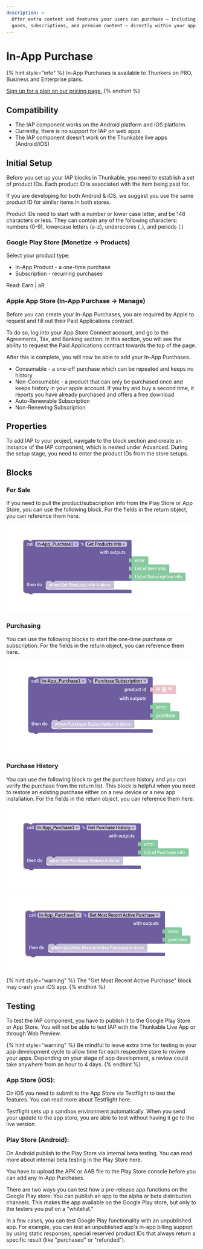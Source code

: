 ```yaml
---
description: >-
  Offer extra content and features your users can purchase — including digital
  goods, subscriptions, and premium content — directly within your app.
---
```


# In-App Purchase

{% hint style="info" %}
In-App Purchases is available to Thunkers on PRO, Business and Enterprise plans.&#x20;

[Sign up for a plan on our pricing page.](https://thunkable.com/#/pricing)
{% endhint %}

## Compatibility

* The IAP component works on the Android platform and iOS platform.
* Currently, there is no support for IAP on web apps
* The IAP component doesn’t work on the Thunkable live apps (Android/iOS)

## **Initial Setup**

Before you set up your IAP blocks in Thunkable, you need to establish a set of product IDs. Each product ID is associated with the item being paid for.&#x20;

If you are developing for both Android & iOS, we suggest you use the same product ID for similar items in both stores.

Product IDs need to start with a number or lower case letter, and be 148 characters or less. They can contain  any of the following characters: numbers (0-9), lowercase letters (a-z), underscores (\_), and periods (.)

### Google Play Store (Monetize → Products)

Select your product type:

* In-App Product - a one-time purchase
* Subscription - recurring purchases

Read: Earn | aR

### Apple App Store (In-App Purchase → Manage)

Before you can create your In-App Purchases, you are required by Apple to request and fill out their Paid Applications contract.

To do so, log into your App Store Connect account, and go to the Agreements, Tax, and Banking section. In this section, you will see the ability to request the Paid Applications contract towards the top of the page.

After this is complete, you will now be able to add your In-App Purchases.

* Consumable - a one-off purchase which can be repeated and keeps no history&#x20;
* Non-Consumable - a product that can only be purchased once and keeps history in your apple account. If you try and buy a second time, it reports you have already purchased and offers a free download
* Auto-Renewable Subscription
* Non-Renewing Subscription

## Properties

To add IAP to your project, navigate to the block section and create an instance of the IAP component, which is nested under Advanced. During the setup stage, you need to enter the product IDs from the store setups.



## Blocks

### For Sale

If you need to pull the product/subscription info from the Play Store or App Store, you can use the following block. For the fields in the return object, you can reference them here.

![](<.gitbook/assets/Blocks- For sale.png>)

### Purchasing

You can use the following blocks to start the one-time purchase or subscription. For the fields in the return object, you can reference them here.

![](<.gitbook/assets/image (215) (1).png>)

### Purchase History&#x20;

You can use the following block to get the purchase history and you can verify the purchase from the return list. This block is helpful when you need to restore an existing purchase either on a new device or a new app installation. For the fields in the return object, you can reference them here.

![](.gitbook/assets/Blocks-PurchaseHistory1.png)

![](.gitbook/assets/Blocks-PurchaseHistory2.png)

{% hint style="warning" %}
The "Get Most Recent Active Purchase" block may crash your iOS app.&#x20;
{% endhint %}

## Testing

To test the IAP component, you have to publish it to the Google Play Store or App Store. You will not be able to test IAP with the Thunkable Live App or through Web Preview.

{% hint style="warning" %}
Be mindful to leave extra time for testing in your app development cycle to allow time for each respective store to review your apps. Depending on your stage of app development, a review could take anywhere from an hour to 4 days.
{% endhint %}

### App Store (iOS):

On iOS you need to submit to the App Store via Testflight to test the features. You can read more about Testflight here.&#x20;

Testflight sets up a sandbox environment automatically. When you send your update to the app store, you are able to test without having it go to the live version.

### Play Store (Android):

On Android publish to the Play Store via internal beta testing. You can read more about internal beta testing in the Play Store here.

You have to upload the APK or AAB file to the Play Store console before you can add any In-App Purchases.

There are two ways you can test how a pre-release app functions on the Google Play store: You can publish an app to the alpha or beta distribution channels. This makes the app available on the Google Play store, but only to the testers you put on a "whitelist."

&#x20;In a few cases, you can test Google Play functionality with an unpublished app. For example, you can test an unpublished app's in-app billing support by using static responses, special reserved product IDs that always return a specific result (like "purchased" or "refunded").



